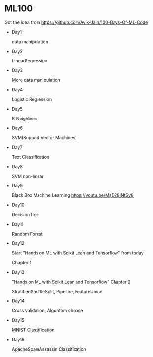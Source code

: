 # ML100

Got the idea from https://github.com/Avik-Jain/100-Days-Of-ML-Code

* Day1
  
  data manipulation

* Day2
  
  LinearRegression

* Day3
  
  More data manipulation

* Day4
  
  Logistic Regression

* Day5
  
  K Neighbors

* Day6
  
  SVM(Support Vector Machines)

* Day7
  
  Text Classification

* Day8
  
  SVM non-linear

* Day9
  
    Black Box Machine Learning https://youtu.be/MsD28INtSv8

* Day10
  
  Decision tree

* Day11
  
  Random Forest

* Day12
  
  Start "Hands on ML with Scikit Lean and Tensorflow" from today
  
  Chapter 1

* Day13
  
  "Hands on ML with Scikit Lean and Tensorflow" Chapter 2

    StratifiedShuffleSplit, Pipeline, FeatureUnion

* Day14
  
  Cross validation, Algorithm choose

* Day15
  
  MNIST Classification

* Day16
  
  ApacheSpamAssassin Classification
